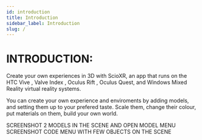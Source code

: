 ```yaml
---
id: introduction
title: Introduction
sidebar_label: Introduction
slug: /
---
```

# INTRODUCTION:
Create your own experiences in 3D with ScioXR, an app that runs on the HTC Vive , Valve Index , Oculus Rift , Oculus Quest, and Windows Mixed Reality  virtual reality systems.

You can create your own experience and enviroments by adding models, and setting them up to your prefered taste. Scale them, change their colour, put materials on them, build your own world.

SCREENSHOT 2 MODELS IN THE SCENE AND OPEN MODEL MENU
SCREENSHOT CODE MENU WITH FEW OBJECTS ON THE SCENE
